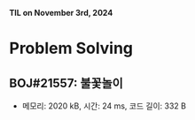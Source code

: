 **TIL on November 3rd, 2024**

# Problem Solving
## BOJ#21557: 불꽃놀이
* 메모리: 2020 kB, 시간: 24 ms, 코드 길이: 332 B 
